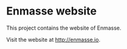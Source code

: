 # Enmasse website

This project contains the website of Enmasse.

Visit the website at http://enmasse.io.
